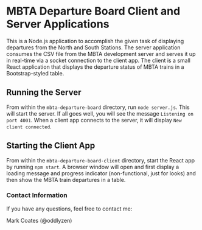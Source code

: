 # MBTA Departure Board Client and Server Applications

This is a Node.js application to accomplish the given task of displaying
departures from the North and South Stations. The server application consumes
the CSV file from the MBTA development server and serves it up in real-time via
a socket connection to the client app. The client is a small React application
that displays the departure status of MBTA trains in a Bootstrap-styled table.

## Running the Server

From within the `mbta-departure-board` directory, run `node server.js`. This
will start the server. If all goes well, you will see the message `Listening on
port 4001`. When a client app connects to the server, it will  display `New
client connected`.

## Starting the Client App

From within the `mbta-departure-board-client` directory, start the React app
by running `npm start`. A browser window will open and first display a loading
message and progress indicator (non-functional, just for looks) and then show
the MBTA train departures in a table.

### Contact Information
If you have any questions, feel free to contact me:

Mark Coates (@oddlyzen)

